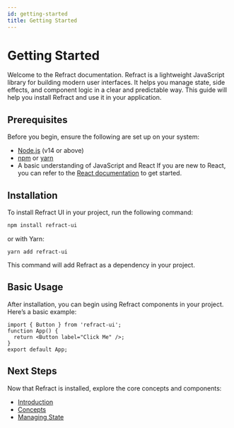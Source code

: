 ```yaml
---
id: getting-started
title: Getting Started
---
```

# Getting Started
Welcome to the Refract documentation. Refract is a lightweight JavaScript library for building modern user interfaces. It helps you manage state, side effects, and component logic in a clear and predictable way.
This guide will help you install Refract and use it in your application.
## Prerequisites
Before you begin, ensure the following are set up on your system:
- [Node.js](https://nodejs.org/) (v14 or above)
- [npm](https://www.npmjs.com/) or [yarn](https://yarnpkg.com/)
- A basic understanding of JavaScript and React
If you are new to React, you can refer to the [React documentation](https://react.dev/learn) to get started.
## Installation
To install Refract UI in your project, run the following command:
```bash
npm install refract-ui
```
or with Yarn:
```
yarn add refract-ui
```
This command will add Refract as a dependency in your project.
## Basic Usage
After installation, you can begin using Refract components in your project.
Here’s a basic example:
```
import { Button } from 'refract-ui';
function App() {
  return <Button label="Click Me" />;
}
export default App;
```
## Next Steps
Now that Refract is installed, explore the core concepts and components:
- [Introduction](./introduction.md)
- [Concepts](./concepts.md)
- [Managing State](./managing-state.md)


